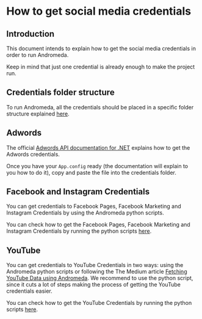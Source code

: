 # How to get social media credentials

## Introduction

This document intends to explain how to get the social media credentials in
order to run Andromeda.

Keep in mind that just one credential is already enough to make the project run.

## Credentials folder structure

To run Andromeda, all the credentials should be placed in a specific folder
structure explained [here](./credential_folder_structure.md).

## Adwords

The official [Adwords API documentation for
.NET](https://developers.google.com/adwords/api/docs/guides/first-api-call#set_up_oauth2_authentication)
explains how to get the Adwords credentials.

Once you have your `App.config` ready (the documentation will explain to you how
to do it), copy and paste the file into the credentials folder.

## Facebook and Instagram Credentials

You can get credentials to Facebook Pages, Facebook Marketing and Instagram
Credentials by using the Andromeda python scripts.

You can check how to get the Facebook Pages, Facebook Marketing and Instagram
Credentials by running the python scripts [here](./run_credentials_script.md#Facebook/Instagram-Credentials).

## YouTube

You can get credentials to YouTube Credentials in two ways: using the Andromeda python scripts or following the
The Medium article [Fetching YouTube Data using
Andromeda](https://medium.com/@insightsjellyfish/fetching-youtube-data-using-andromeda-8f1b1240803c).
We recommend to use the python script, since it cuts a lot of steps making
the process of getting the YouTube credentials easier.

You can check how to get the YouTube
Credentials by running the python scripts [here](./run_credentials_script.md#YouTube-Credentials).
